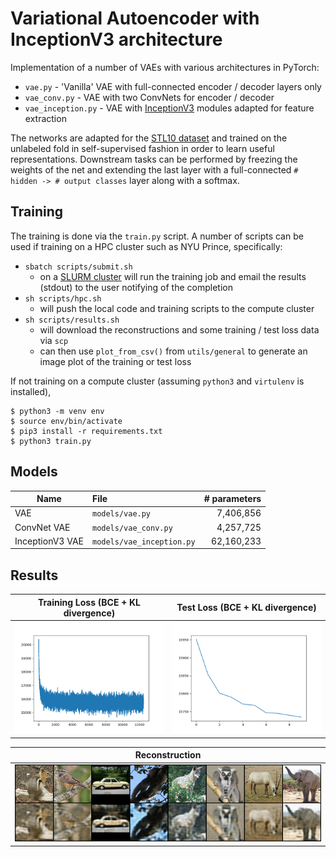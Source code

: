# Variational Autoencoder with InceptionV3 architecture

Implementation of a number of VAEs with various architectures in PyTorch:

- `vae.py` - 'Vanilla' VAE with full-connected encoder / decoder layers only 
- `vae_conv.py` - VAE with two ConvNets for encoder / decoder 
- `vae_inception.py` - VAE with [InceptionV3](https://arxiv.org/abs/1512.00567) modules adapted for feature extraction

The networks are adapted for the [STL10 dataset](http://ai.stanford.edu/~acoates/stl10/) and trained on the unlabeled fold in self-supervised 
fashion in order to learn useful representations. Downstream tasks can be performed by freezing the
weights of the net and extending the last layer with a full-connected `# hidden -> # output classes`
layer along with a softmax.

## Training

The training is done via the `train.py` script. A number of scripts can be used if training on a HPC 
cluster such as NYU Prince, specifically:
- `sbatch scripts/submit.sh`
    - on a [SLURM cluster](https://slurm.schedmd.com/documentation.html) will run the training job and email
the results (stdout) to the user notifying of the completion
- `sh scripts/hpc.sh`
    - will push the local code and training scripts to the compute cluster
- `sh scripts/results.sh` 
    - will download the reconstructions and some training / test loss data via `scp`
    - can then use `plot_from_csv()` from `utils/general` to generate an image plot of 
    the training or test loss

If not training on a compute cluster (assuming `python3` and `virtulenv` is installed), 
```
$ python3 -m venv env
$ source env/bin/activate
$ pip3 install -r requirements.txt
$ python3 train.py
```

## Models
| Name            | File                      | # parameters      |
| --------------- |:--------------------------| -----------------:|
| VAE             | `models/vae.py`           |         7,406,856 |
| ConvNet VAE     | `models/vae_conv.py`      |         4,257,725 |
| InceptionV3 VAE | `models/vae_inception.py` |        62,160,233 |

## Results

Training Loss (BCE + KL divergence)       |  Test Loss (BCE + KL divergence)
:-------------------------:|:-------------------------:
![](./results/train.png)   |  ![](./results/test.png)

Reconstruction             |  
:-------------------------:|
![](./results/reconstruction.png)   |